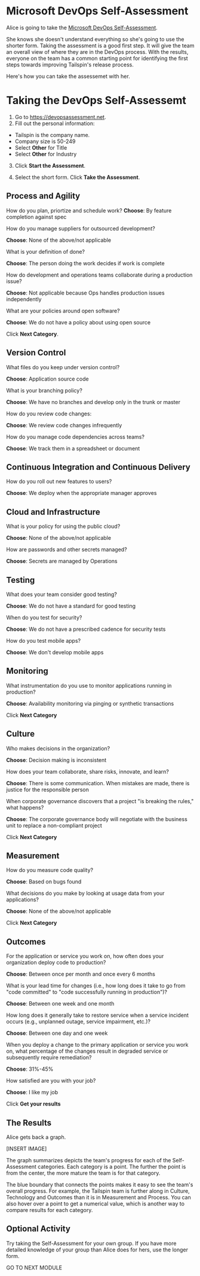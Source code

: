 # Microsoft DevOps Self-Assessment

Alice is going to take the [Microsoft DevOps Self-Assessment](https://devopsassessment.net). 

She knows she doesn't understand everything so she's going to use the shorter form. Taking the assessment is a good first step. It will give the team an overall view of where they are in the DevOps process. With the results, everyone on the team has a common starting point for identifying the first steps towards improving Tailspin's release process.

Here's how you can take the assessemet with her. 

# Taking the DevOps Self-Assessemt
1. Go to https://devopsassessment.net.
2. Fill out the personal information:

* Tailspin is the company name. 
* Company size is 50-249
* Select **Other** for Title
* Select **Other** for Industry

3. Click **Start the Assessment**.

4. Select the short form. Click **Take the Assessment**.

## Process and Agility
How do you plan, priortize and schedule work?
**Choose**: By feature completion against spec

How do you manage suppliers for outsourced development?

**Choose**: None of the above/not applicable

What is your definition of done?

**Choose**: The person doing the work decides if work is complete

How do development and operations teams collaborate during a production issue?

**Choose**: Not applicable because Ops handles production issues independently

What are your policies around open software?

**Choose**: We do not have a policy about using open source

Click **Next Category**.

## Version Control
What files do you keep under version control?

**Choose**: Application source code

What is your branching policy?

**Choose**: We have no branches and develop only in the trunk or master

How do you review code changes:

**Choose**: We review code changes infrequently

How do you manage code dependencies across teams?

**Choose**: We track them in a spreadsheet or document

## Continuous Integration and Continuous Delivery
How do you roll out new features to users?

**Choose**: We deploy when the appropriate manager approves

## Cloud and Infrastructure
What is your policy for using the public cloud?

**Choose**: None of the above/not applicable

How are passwords and other secrets managed?

**Choose**: Secrets are managed by Operations

## Testing
What does your team consider good testing?

**Choose**: We do not have a standard for good testing

When do you test for security?

**Choose**: We do not have a prescribed cadence for security tests

How do you test mobile apps?

**Choose**: We don't develop mobile apps

## Monitoring
What instrumentation do you use to monitor applications running in production?

**Choose**: Availability monitoring via pinging or synthetic transactions

Click **Next Category**

## Culture
Who makes decisions in the organization?

**Choose**: Decision making is inconsistent

How does your team collaborate, share risks, innovate, and learn?

**Choose**: There is some communication. When mistakes are made, there is justice for the responsible person

When corporate governance discovers that a project "is breaking the rules," what happens?

**Choose**: The corporate governance body will negotiate with the business unit to replace a non-compliant project

Click **Next Category**

## Measurement
How do you measure code quality?

**Choose**: Based on bugs found

What decisions do you make by looking at usage data from your applications?

**Choose**: None of the above/not applicable

Click **Next Category**

## Outcomes
For the application or service you work on, how often does your organization deploy code to production?

**Choose**: Between once per month and once every 6 months

What is your lead time for changes (i.e., how long does it take to go from "code committed" to "code successfully running in production")?

**Choose**: Between one week and one month

How long does it generally take to restore service when a service incident occurs (e.g., unplanned outage, service impairment, etc.)?

**Choose**: Between one day and one week

When you deploy a change to the primary application or service you work on, what percentage of the changes result in degraded service or subsequently require remediation?

**Choose**: 31%-45%

How satisfied are you with your job?

**Choose**: I like my job

Click **Get your results**

## The Results

Alice gets back a graph.

[INSERT IMAGE]

The graph summarizes depicts the team's progress for each of the Self-Assessment categories. Each category is a point. The further the point is from the center, the more mature the team is for that category. 

The blue boundary that connects the points makes it easy to see the team's overall progress. For example, the Tailspin team is further along in Culture, Technology and Outcomes than it is in Measurement and Process. You can also hover over a point to get a numerical value, which is another way to compare results for each category.


## Optional Activity
Try taking the Self-Assessment for your own group. If you have more detailed knowledge of your group than Alice does for hers, use the longer form. 

GO TO NEXT MODULE
